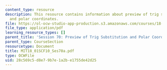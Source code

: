 ```yaml
---
content_type: resource
description: This resource contains information about preview of trig substitution
  and polar coordinates.
file: https://ol-ocw-studio-app-production.s3.amazonaws.com/courses/18-01sc-single-variable-calculus-fall-2010/28c569c5d8e79b7e1a2be1755de42d25_MIT18_01SCF10_Ses70a.pdf
file_type: application/pdf
learning_resource_types: []
parent_title: 'Session 70: Preview of Trig Substitution and Polar Coordinates'
parent_type: CourseSection
resourcetype: Document
title: MIT18_01SCF10_Ses70a.pdf
type: OCWFile
uid: 28c569c5-d8e7-9b7e-1a2b-e1755de42d25
---
```

